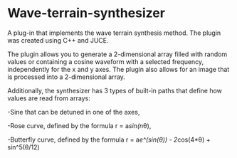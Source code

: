 # Wave-terrain-synthesizer

A plug-in that implements the wave terrain synthesis method. The plugin was created using C++ and JUCE.

The plugin allows you to generate a 2-dimensional array filled with random values ​​or containing a cosine waveform with a selected frequency, independently for the x and y axes.
The plugin also allows for an image that is processed into a 2-dimensional array.

Additionally, the synthesizer has 3 types of built-in paths that define how values ​​are read from arrays:

-Sine that can be detuned in one of the axes,

-Rose curve, defined by the formula r = a*sin(n*θ),

-Butterfly curve, defined by the formula r = a*e^(sin(θ)) - 2*cos(4*θ) + sin^5(θ/12)
